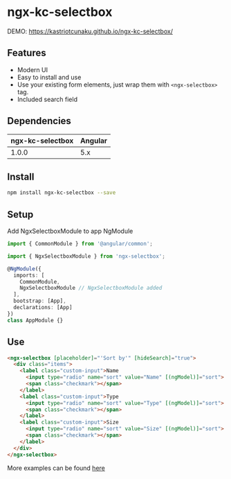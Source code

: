 # ngx-kc-selectbox

DEMO: https://kastriotcunaku.github.io/ngx-kc-selectbox/

## Features

- Modern UI
- Easy to install and use
- Use your existing form elements, just wrap them with `<ngx-selectbox>` tag.
- Included search field

## Dependencies

| ngx-kc-selectbox | Angular |
| ---------------- | ------- |
| 1.0.0            | 5.x     |

## Install

```bash
npm install ngx-kc-selectbox --save
```

## Setup
Add NgxSelectboxModule to app NgModule

```typescript
import { CommonModule } from '@angular/common';

import { NgxSelectboxModule } from 'ngx-selectbox';

@NgModule({
  imports: [
    CommonModule,
    NgxSelectboxModule // NgxSelectboxModule added
  ],
  bootstrap: [App],
  declarations: [App]
})
class AppModule {}
```

## Use

```html
<ngx-selectbox [placeholder]="'Sort by'" [hideSearch]="true">
  <div class="items">
    <label class="custom-input">Name
      <input type="radio" name="sort" value="Name" [(ngModel)]="sort">
      <span class="checkmark"></span>
    </label>
    <label class="custom-input">Type
      <input type="radio" name="sort" value="Type" [(ngModel)]="sort">
      <span class="checkmark"></span>
    </label>
    <label class="custom-input">Size
      <input type="radio" name="sort" value="Size" [(ngModel)]="sort">
      <span class="checkmark"></span>
    </label>
  </div>
</ngx-selectbox>
```
More examples can be found [here](https://kastriotcunaku.github.io/ngx-kc-selectbox/)